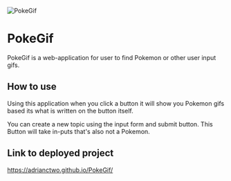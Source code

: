![PokeGif](assets/images/PokeGif_Home.PNG)

# PokeGif
PokeGif is a web-application for user to find Pokemon or other user input gifs.

## How to use
Using this application when you click a button it will show you Pokemon gifs based its what is written on the button itself.

You can create a new topic using the input form and submit button. This Button will take in-puts that's also not a Pokemon.

## Link to deployed project
https://adrianctwo.github.io/PokeGif/
